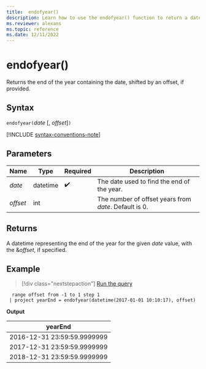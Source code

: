 ```yaml
---
title:  endofyear()
description: Learn how to use the endofyear() function to return a datetime representing the end of the year for the given date value.
ms.reviewer: alexans
ms.topic: reference
ms.date: 12/11/2022
---
```

# endofyear()

Returns the end of the year containing the date, shifted by an offset, if provided.

## Syntax

`endofyear(`*date* [, *offset*]`)`

[!INCLUDE [syntax-conventions-note](../../includes/syntax-conventions-note.md)]

## Parameters

| Name | Type | Required | Description |
|--|--|--|--|
| *date* | datetime |  :heavy_check_mark:| The date used to find the end of the year. |
| *offset* | int | | The number of offset years from *date*. Default is 0. |

## Returns

A datetime representing the end of the year for the given *date* value, with the &*offset*, if specified.

## Example

> [!div class="nextstepaction"]
> <a href="https://dataexplorer.azure.com/clusters/help/databases/Samples?query=H4sIAAAAAAAAAy3MMQqAMAxG4d1T/GMLFhoXQXD0IMUmomAjNYvg4VUQvuUtr6ayMFTkZINU3REIpiCcxgeowY2j6saz4eJUp5IxgktW+dLlZGzrzq6L1IdIL1AcPr1v/7F/AESu49RmAAAA" target="_blank">Run the query</a>

```kusto
  range offset from -1 to 1 step 1
 | project yearEnd = endofyear(datetime(2017-01-01 10:10:17), offset) 
```

**Output**

|yearEnd|
|---|
|2016-12-31 23:59:59.9999999|
|2017-12-31 23:59:59.9999999|
|2018-12-31 23:59:59.9999999|
